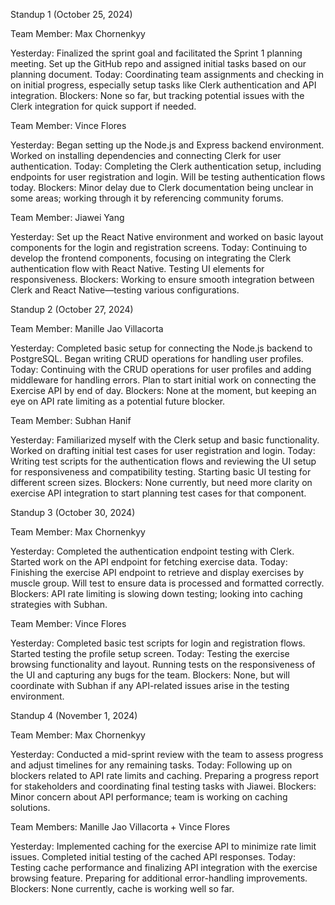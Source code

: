 Standup 1 (October 25, 2024)

Team Member: Max Chornenkyy

Yesterday: Finalized the sprint goal and facilitated the Sprint 1 planning meeting. Set up the GitHub repo and assigned initial tasks based on our planning document.
Today: Coordinating team assignments and checking in on initial progress, especially setup tasks like Clerk authentication and API integration.
Blockers: None so far, but tracking potential issues with the Clerk integration for quick support if needed.

Team Member: Vince Flores

Yesterday: Began setting up the Node.js and Express backend environment. Worked on installing dependencies and connecting Clerk for user authentication.
Today: Completing the Clerk authentication setup, including endpoints for user registration and login. Will be testing authentication flows today.
Blockers: Minor delay due to Clerk documentation being unclear in some areas; working through it by referencing community forums.

Team Member: Jiawei Yang

Yesterday: Set up the React Native environment and worked on basic layout components for the login and registration screens.
Today: Continuing to develop the frontend components, focusing on integrating the Clerk authentication flow with React Native. Testing UI elements for responsiveness.
Blockers: Working to ensure smooth integration between Clerk and React Native—testing various configurations.


Standup 2 (October 27, 2024)

Team Member: Manille Jao Villacorta 

Yesterday: Completed basic setup for connecting the Node.js backend to PostgreSQL. Began writing CRUD operations for handling user profiles.
Today: Continuing with the CRUD operations for user profiles and adding middleware for handling errors. Plan to start initial work on connecting the Exercise API by end of day.
Blockers: None at the moment, but keeping an eye on API rate limiting as a potential future blocker.

Team Member: Subhan Hanif

Yesterday: Familiarized myself with the Clerk setup and basic functionality. Worked on drafting initial test cases for user registration and login.
Today: Writing test scripts for the authentication flows and reviewing the UI setup for responsiveness and compatibility testing. Starting basic UI testing for different screen sizes.
Blockers: None currently, but need more clarity on exercise API integration to start planning test cases for that component.


Standup 3 (October 30, 2024)


Team Member: Max Chornenkyy

Yesterday: Completed the authentication endpoint testing with Clerk. Started work on the API endpoint for fetching exercise data.
Today: Finishing the exercise API endpoint to retrieve and display exercises by muscle group. Will test to ensure data is processed and formatted correctly.
Blockers: API rate limiting is slowing down testing; looking into caching strategies with Subhan.

Team Member: Vince Flores

Yesterday: Completed basic test scripts for login and registration flows. Started testing the profile setup screen.
Today: Testing the exercise browsing functionality and layout. Running tests on the responsiveness of the UI and capturing any bugs for the team.
Blockers: None, but will coordinate with Subhan if any API-related issues arise in the testing environment.

Standup 4 (November 1, 2024)

Team Member: Max Chornenkyy

Yesterday: Conducted a mid-sprint review with the team to assess progress and adjust timelines for any remaining tasks.
Today: Following up on blockers related to API rate limits and caching. Preparing a progress report for stakeholders and coordinating final testing tasks with Jiawei.
Blockers: Minor concern about API performance; team is working on caching solutions.

Team Members: Manille Jao Villacorta + Vince Flores

Yesterday: Implemented caching for the exercise API to minimize rate limit issues. Completed initial testing of the cached API responses.
Today: Testing cache performance and finalizing API integration with the exercise browsing feature. Preparing for additional error-handling improvements.
Blockers: None currently, cache is working well so far.

